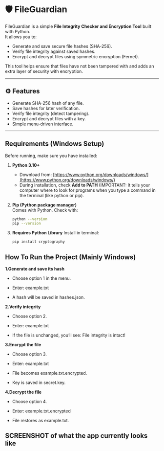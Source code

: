 # 🛡️ FileGuardian

FileGuardian is a simple **File Integrity Checker and Encryption Tool** built with Python.  
It allows you to:
- Generate and save secure file hashes (SHA-256).  
- Verify file integrity against saved hashes.  
- Encrypt and decrypt files using symmetric encryption (Fernet).  

This tool helps ensure that files have not been tampered with and adds an extra layer of security with encryption.  

---

## ⚙️ Features
-  Generate SHA-256 hash of any file.  
-  Save hashes for later verification.  
-  Verify file integrity (detect tampering).  
-  Encrypt and decrypt files with a key.  
-  Simple menu-driven interface.  

---

##  Requirements (Windows Setup)

Before running, make sure you have installed:

1. **Python 3.10+**  
   - Download from: [https://www.python.org/downloads/windows/](https://www.python.org/downloads/windows/)  
   - During installation, check **Add to PATH** (IMPORTANT: It tells your computer where to look for programs when you type a command in the terminal (like python or pip).

2. **Pip (Python package manager)**  
   Comes with Python. Check with:  
   ```bash
   python --version
   pip --version
3. **Requires Python Library**
     Install in terminal:
      ```bash
     pip install cryptography

 ## How To Run the Project (Mainly Windows)     
**1.Generate and save its hash**

-  Choose option 1 in the menu.

-  Enter: example.txt

-  A hash will be saved in hashes.json.

**2.Verify integrity**

-  Choose option 2.

-  Enter: example.txt

-  If the file is unchanged, you’ll see: File integrity is intact!

**3.Encrypt the file**

-  Choose option 3.

-  Enter: example.txt

-  File becomes example.txt.encrypted.

-  Key is saved in secret.key.

**4.Decrypt the file**

-  Choose option 4.

-  Enter: example.txt.encrypted

-  File restores as example.txt.

## SCREENSHOT of what the app currently looks like 

